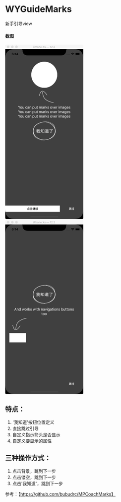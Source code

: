 # WYGuideMarks
新手引导view

#### 截图
<img src="https://github.com/wuyaGit/WYGuideMarks/blob/master/WeChat7dc30f497a928808f3e9408141ae5aeb.png" width = 50% height = 50% />

<img src="https://github.com/wuyaGit/WYGuideMarks/blob/master/WeChatf3edc3933710f87fab790eb07491afdc.png" width = 50% height = 50% />

## 特点：
1. '我知道'按钮位置定义
2. 直接跳过引导
3. 自定义指示箭头是否显示
4. 自定义要显示的属性

## 三种操作方式：
1. 点击背景，跳到下一步
2. 点击镂空，跳到下一步
3. 点击'我知道'，跳到下一步



参考：【https://github.com/bubudrc/MPCoachMarks】
